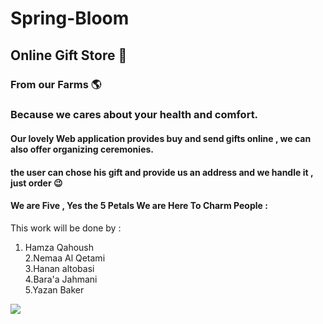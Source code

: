 # Spring-Bloom
## Online Gift Store 💐
### From our Farms 🌎
### Because we cares about your health and comfort.
#### Our lovely Web application  provides buy and send gifts online , we can  also  offer organizing ceremonies.
#### the user can chose his gift and provide us an address and we handle it , just order 😉

#### We are Five , Yes the 5 Petals We are Here To Charm People :
This work will be done by :
1. Hamza Qahoush\
2.Nemaa Al Qetami\
3.Hanan altobasi\
4.Bara'a Jahmani\
5.Yazan Baker

![](https://miro.medium.com/max/10846/1*c4PwAk-scwsmIsgonBgqYA.jpeg)



